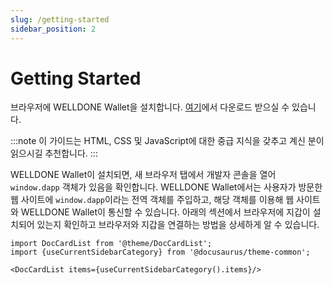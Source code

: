 ```yaml
---
slug: /getting-started
sidebar_position: 2
---
```


# Getting Started

브라우저에 WELLDONE Wallet을 설치합니다. [여기](https://chrome.google.com/webstore/detail/welldone-wallet/bmkakpenjmcpfhhjadflneinmhboecjf?hl=ko)에서 다운로드 받으실 수 있습니다.

:::note
이 가이드는 HTML, CSS 및 JavaScript에 대한 중급 지식을 갖추고 계신 분이 읽으시길 추천합니다.
:::

WELLDONE Wallet이 설치되면, 새 브라우저 탭에서 개발자 콘솔을 열어 `window.dapp` 객체가 있음을 확인합니다. WELLDONE Wallet에서는 사용자가 방문한 웹 사이트에 `window.dapp`이라는 전역 객체를 주입하고, 해당 객체를 이용해 웹 사이트와 WELLDONE Wallet이 통신할 수 있습니다. 아래의 섹션에서 브라우저에 지갑이 설치되어 있는지 확인하고 브라우저와 지갑을 연결하는 방법을 상세하게 알 수 있습니다. 

```mdx-code-block
import DocCardList from '@theme/DocCardList';
import {useCurrentSidebarCategory} from '@docusaurus/theme-common';

<DocCardList items={useCurrentSidebarCategory().items}/>
```

